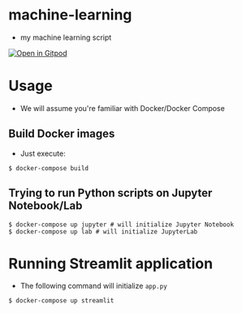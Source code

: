 # machine-learning

- my machine learning script

[![Open in Gitpod](https://gitpod.io/button/open-in-gitpod.svg)](https://gitpod.io/#https://github.com/terasakisatoshi/machine-learning.git)

# Usage

- We will assume you're familiar with Docker/Docker Compose

## Build Docker images

- Just execute:

```console
$ docker-compose build
```

## Trying to run Python scripts on Jupyter Notebook/Lab

```console
$ docker-compose up jupyter # will initialize Jupyter Notebook
$ docker-compose up lab # will initialize JupyterLab
```

# Running Streamlit application

- The following command will initialize `app.py`

```console
$ docker-compose up streamlit
```
